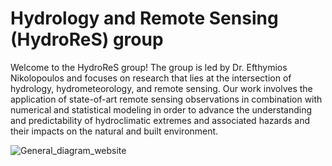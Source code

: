 # Hydrology and Remote Sensing (HydroReS) group

Welcome to the HydroReS group! The group is led by Dr. Efthymios Nikolopoulos and focuses on research that lies at the intersection of hydrology, hydrometeorology, and remote sensing. Our work involves the application of state-of-art remote sensing observations in combination with numerical and statistical modeling in order to advance the understanding and predictability of hydroclimatic extremes and associated hazards and their impacts on the natural and built environment. 

![General_diagram_website](https://github.com/HydroReS/.github/assets/52577644/c61ac241-03c8-4427-a3c1-bae4bef068b4)

